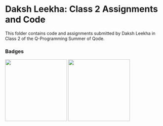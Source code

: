 # Daksh Leekha: Class 2 Assignments and Code
This folder contains code and assignments submitted by Daksh Leekha in Class 2 of the Q-Programming Summer of Qode.
### Badges
<img src="/badges/attendance.png" width="200px" height="200px">  <img src="/badges/assignment.png" width="200px" height="200px">